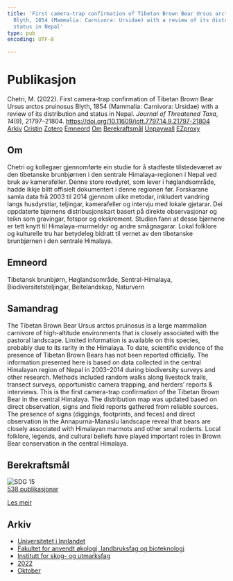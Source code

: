 ```yaml
---
title: 'First camera-trap confirmation of Tibetan Brown Bear Ursus arctos pruinosus
  Blyth, 1854 (Mammalia: Carnivora: Ursidae) with a review of its distribution and
  status in Nepal'
type: pub
encoding: UTF-8

---
```

<h1>Publikasjon</h1>
<article id="csl-bib-container-DVZHIPBY" class="csl-bib-container">
  <div class="csl-bib-body"> <div class="csl-entry">Chetri, M. (2022). First camera-trap confirmation of Tibetan Brown Bear Ursus arctos pruinosus Blyth, 1854 (Mammalia: Carnivora: Ursidae) with a review of its distribution and status in Nepal. <i>Journal of Threatened Taxa</i>, <i>14</i>(9), 21797–21804. <a href="https://doi.org/10.11609/jott.7797.14.9.21797-21804">https://doi.org/10.11609/jott.7797.14.9.21797-21804</a></div> </div>
  <div class="csl-bib-buttons">
    <a href="#taxonomy-article-DVZHIPBY" alt="archive" class="csl-bib-button">Arkiv</a>
    <a href="https://app.cristin.no/results/show.jsf?id=2063233" alt="Cristin" class="csl-bib-button">Cristin</a>
    <a href="http://zotero.org/groups/5881554/items/DVZHIPBY" alt="Zotero" class="csl-bib-button">Zotero</a>
    <a href="#keywords-article-DVZHIPBY" alt="keywords" class="csl-bib-button">Emneord</a>
    <a href="#about-article-DVZHIPBY" alt="about_pub" class="csl-bib-button">Om</a>
    <a href="#sdg-article-DVZHIPBY" alt="sdg" class="csl-bib-button">Berekraftsmål</a>
    <a href="https://threatenedtaxa.org/JoTT/article/download/7797/8831" alt="Unpaywall" class="csl-bib-button">Unpaywall</a>
    <a href="https://threatenedtaxa.org/JoTT/article/download/7797/8831" alt="EZproxy" class="csl-bib-button">EZproxy</a>
  </div>
  <div id="csl-bib-meta-container-DVZHIPBY"></div>
</article>
<div id="csl-bib-meta-DVZHIPBY" class="csl-bib-meta">
  <article id="about-article-DVZHIPBY" class="about_pub-article">
    <h1>Om</h1>
    Chetri og kollegaer gjennomførte ein studie for å stadfeste tilstedeværet av den tibetanske brunbjørnen i den sentrale Himalaya-regionen i Nepal ved bruk av kamerafeller. Denne store rovdyret, som lever i høglandsområde, hadde ikkje blitt offisielt dokumentert i denne regionen før. Forskarane samla data frå 2003 til 2014 gjennom ulike metodar, inkludert vandring langs husdyrstiar, teljingar, kamerafeller og intervju med lokale gjetarar. Dei oppdaterte bjørnens distribusjonskart basert på direkte observasjonar og teikn som gravingar, fotspor og ekskrement. Studien fann at desse bjørnene er tett knytt til Himalaya-murmeldyr og andre smågnagarar. Lokal folklore og kulturelle tru har betydeleg bidratt til vernet av den tibetanske brunbjørnen i den sentrale Himalaya.
  </article>
  <article id="keywords-article-DVZHIPBY" class="keywords-article">
    <h1>Emneord</h1>
    Tibetansk brunbjørn, Høglandsområde, Sentral-Himalaya, Biodiversitetsteljingar, Beitelandskap, Naturvern
  </article>
  <article id="abstract-article-DVZHIPBY" class="abstract-article">
    <h1>Samandrag</h1>
    The Tibetan Brown Bear Ursus  arctos  pruinosus is a large mammalian carnivore of high-altitude environments that is closely associated with the pastoral landscape. Limited information is available on this species, probably due to its rarity in the Himalaya. To date, scientific evidence of the presence of Tibetan Brown Bears has not been reported officially. The information presented here is based on data collected in the central Himalayan region of Nepal in 2003–2014 during biodiversity surveys and other research. Methods included random walks along livestock trails, transect surveys, opportunistic camera trapping, and herders’ reports & interviews. This is the first camera-trap confirmation of the Tibetan Brown Bear in the central Himalaya. The distribution map was updated based on direct observation, signs and field reports gathered from reliable sources. The presence of signs (diggings, footprints, and feces) and direct observation in the Annapurna-Manaslu landscape reveal that bears are closely associated with Himalayan marmots and other small rodents. Local folklore, legends, and cultural beliefs have played important roles in Brown Bear conservation in the central Himalaya.
  </article>
  <article id="sdg-article-DVZHIPBY" class="sdg-article">
    <h1>Berekraftsmål</h1>
    <div class="sdg-container"><div id="sdg15" class="sdg">
        <img src="{{< params subfolder >}}images/sdg/sdg15_nn.png" class="image" alt="SDG 15">
        <div class="sdg-overlay">
          <a href="/nn/archive/?key=?sdg=15#archive" class="sdg-publication-count"><span>538</span> publikasjonar</a>
          <p><a href="https://fn.no/om-fn/fns-baerekraftsmaal/livet-paa-land?lang=nno-NO" class="sdg-read-more">Les meir</a></p>
        </div>
      </div></div>
  </article>
  <article id="taxonomy-article-DVZHIPBY" class="taxonomy-article">
    <h1>Arkiv</h1>
    <ul>
      <li>
        <a href="/nn/archive/?key=3DCRN523">Universitetet i Innlandet</a>
      </li>
      <li>
        <a href="/nn/archive/?key=T77LXH6D">Fakultet for anvendt økologi, landbruksfag og bioteknologi</a>
      </li>
      <li>
        <a href="/nn/archive/?key=7TRARPE3">Institutt for skog- og utmarksfag</a>
      </li>
      <li>
        <a href="/nn/archive/?key=H9K9UC39">2022</a>
      </li>
      <li>
        <a href="/nn/archive/?key=D6AN988W">Oktober</a>
      </li>
    </ul>
  </article>
</div>
